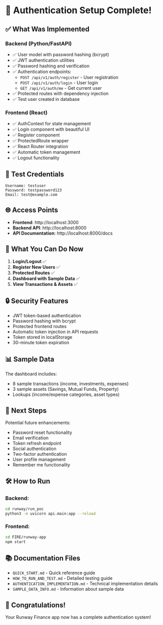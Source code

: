 # 🎉 Authentication Setup Complete!

## ✅ What Was Implemented

### Backend (Python/FastAPI)
- ✅ User model with password hashing (bcrypt)
- ✅ JWT authentication utilities
- ✅ Password hashing and verification
- ✅ Authentication endpoints:
  - `POST /api/v1/auth/register` - User registration
  - `POST /api/v1/auth/login` - User login
  - `GET /api/v1/auth/me` - Get current user
- ✅ Protected routes with dependency injection
- ✅ Test user created in database

### Frontend (React)
- ✅ AuthContext for state management
- ✅ Login component with beautiful UI
- ✅ Register component
- ✅ ProtectedRoute wrapper
- ✅ React Router integration
- ✅ Automatic token management
- ✅ Logout functionality

## 📝 Test Credentials

```
Username: testuser
Password: testpassword123
Email: test@example.com
```

## 🌐 Access Points

- **Frontend**: http://localhost:3000
- **Backend API**: http://localhost:8000
- **API Documentation**: http://localhost:8000/docs

## 🎯 What You Can Do Now

1. **Login/Logout** ✅
2. **Register New Users** ✅
3. **Protected Routes** ✅
4. **Dashboard with Sample Data** ✅
5. **View Transactions & Assets** ✅

## 🔒 Security Features

- JWT token-based authentication
- Password hashing with bcrypt
- Protected frontend routes
- Automatic token injection in API requests
- Token stored in localStorage
- 30-minute token expiration

## 📊 Sample Data

The dashboard includes:
- 8 sample transactions (income, investments, expenses)
- 3 sample assets (Savings, Mutual Funds, Property)
- Lookups (income/expense categories, asset types)

## 🚀 Next Steps

Potential future enhancements:
- Password reset functionality
- Email verification
- Token refresh endpoint
- Social authentication
- Two-factor authentication
- User profile management
- Remember me functionality

## 🛠️ How to Run

### Backend:
```bash
cd runway/run_poc
python3 -m uvicorn api.main:app --reload
```

### Frontend:
```bash
cd FIRE/runway-app
npm start
```

## 📚 Documentation Files

- `QUICK_START.md` - Quick reference guide
- `HOW_TO_RUN_AND_TEST.md` - Detailed testing guide
- `AUTHENTICATION_IMPLEMENTATION.md` - Technical implementation details
- `SAMPLE_DATA_INFO.md` - Information about sample data

## 🎊 Congratulations!

Your Runway Finance app now has a complete authentication system!

